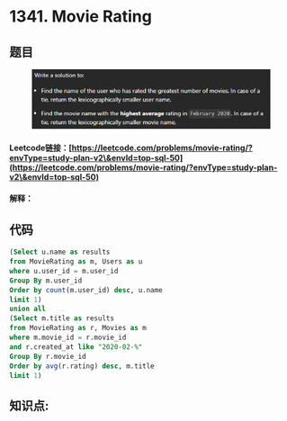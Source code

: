 # 1341. Movie Rating

## 题目

<figure><img src="../../.gitbook/assets/image (15) (1).png" alt=""><figcaption></figcaption></figure>

#### Leetcode链接：[https://leetcode.com/problems/movie-rating/?envType=study-plan-v2\&envId=top-sql-50](https://leetcode.com/problems/movie-rating/?envType=study-plan-v2\&envId=top-sql-50)

#### 解释：

## 代码

```sql
(Select u.name as results 
from MovieRating as m, Users as u 
where u.user_id = m.user_id 
Group By m.user_id 
Order by count(m.user_id) desc, u.name
limit 1) 
union all
(Select m.title as results
from MovieRating as r, Movies as m
where m.movie_id = r.movie_id 
and r.created_at like "2020-02-%"
Group By r.movie_id
Order by avg(r.rating) desc, m.title
limit 1)

```

## **知识点:**&#x20;
